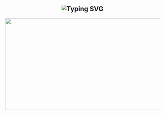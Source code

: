 <h2 align="center"><img src="https://readme-typing-svg.demolab.com?font=Fira+Code&duration=3000&pause=1000&color=FEFEFE&center=true&vCenter=true&random=true&width=375&lines=%F0%9F%91%8B+%D0%9F%D1%80%D0%B8%D0%B2%D0%B5%D1%82+%D0%BC%D0%B5%D0%BD%D1%8F+%D0%B7%D0%BE%D0%B2%D1%83%D1%82+%D0%9D%D0%B8%D0%BA%D0%BE%D0%BB%D0%B0%D0%B9" alt="Typing SVG" /></h2>

<div align="center"><img src="https://media.giphy.com/media/Rpl1sod1vCXK0L2SUN/giphy.gif" width="600" height="300"/></div>

